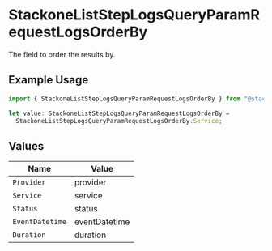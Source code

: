 # StackoneListStepLogsQueryParamRequestLogsOrderBy

The field to order the results by.

## Example Usage

```typescript
import { StackoneListStepLogsQueryParamRequestLogsOrderBy } from "@stackone/stackone-client-ts/sdk/models/operations";

let value: StackoneListStepLogsQueryParamRequestLogsOrderBy =
  StackoneListStepLogsQueryParamRequestLogsOrderBy.Service;
```

## Values

| Name            | Value           |
| --------------- | --------------- |
| `Provider`      | provider        |
| `Service`       | service         |
| `Status`        | status          |
| `EventDatetime` | eventDatetime   |
| `Duration`      | duration        |